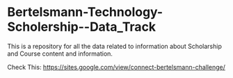# Bertelsmann-Technology-Scholership--Data_Track
This is a repository for all the data related to information about Scholarship and Course content and information.

Check This: https://sites.google.com/view/connect-bertelsmann-challenge/
